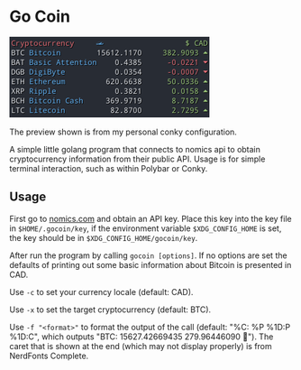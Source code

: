# Go Coin

![preview](preview.png)

The preview shown is from my personal conky configuration.

A simple little golang program that connects to nomics api to obtain cryptocurrency information from their public API. Usage is for simple terminal interaction, such as within Polybar or Conky.

## Usage

First go to [nomics.com](https://p.nomics.com/cryptocurrency-bitcoin-api) and obtain an API key. Place this key into the key file in `$HOME/.gocoin/key`, if the environment variable `$XDG_CONFIG_HOME` is set, the key should be in `$XDG_CONFIG_HOME/gocoin/key`.

After run the program by calling `gocoin [options]`. If no options are set the defaults of printing out some basic information about Bitcoin is presented in CAD.

Use `-c` to set your currency locale (default: CAD).

Use `-x` to set the target cryptocurrency (default: BTC).

Use `-f "<format>"` to format the output of the call (default: "%C: %P %1D:P %1D:C", which outputs "BTC: 15627.42669435 279.96446090 "). The caret that is shown at the end (which may not display properly) is from NerdFonts Complete.
